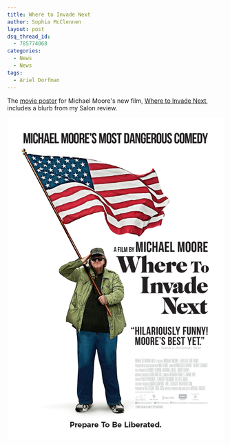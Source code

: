 ```yaml
---
title: Where to Invade Next
author: Sophia McClennen
layout: post
dsq_thread_id:
  - 785774068
categories:
  - News
  - News
tags:
  - Ariel Dorfman
---
```


The [movie poster](http://wheretoinvadenext.com/site/wp-content/uploads/2015/09/INV_KEY_1sheet_M03_HiRez.jpg) for Michael Moore's new film, [Where to Invade Next](http://wheretoinvadenext.com/about/), includes a blurb from my Salon review.

![](/uploads/versions/mooreposter---x----1116-1652x---.jpg)